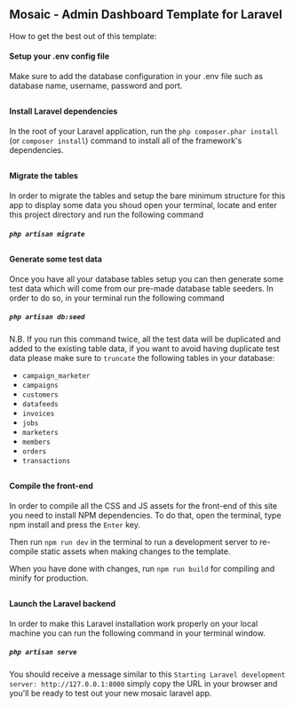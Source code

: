 
## Mosaic - Admin Dashboard Template for Laravel

How to get the best out of this template:

#### Setup your .env config file

Make sure to add the database configuration in your .env file such as database name, username, password and port.

##
#### Install Laravel dependencies

In the root of your Laravel application, run the ``php composer.phar install`` (or ``composer install``) command to install all of the framework's dependencies. 

##
#### Migrate the tables

In order to migrate the tables and setup the bare minimum structure for this app
to display some data you shoud open your terminal, locate and enter this project
directory and run the following command

##### ``php artisan migrate``

##
#### Generate some test data

Once you have all your database tables setup you can then generate some test data
which will come from our pre-made database table seeders.
In order to do so, in your terminal run the following command

##### ``php artisan db:seed``

N.B. If you run this command twice, all the test data will be duplicated and added
to the existing table data, if you want to avoid having duplicate test data please
make sure to ``truncate`` the following tables in your database:
- ``campaign_marketer``
- ``campaigns``
- ``customers``
- ``datafeeds``
- ``invoices``
- ``jobs``
- ``marketers``
- ``members``
- ``orders``
- ``transactions``

##
#### Compile the front-end
 
In order to compile all the CSS and JS assets for the front-end of this site you need to install NPM dependencies. To do that, open the terminal, type npm install and press the ``Enter`` key.

Then run ``npm run dev`` in the terminal to run a development server to re-compile static assets when making changes to the template.

When you have done with changes, run ``npm run build`` for compiling and minify for production.

##
#### Launch the Laravel backend

In order to make this Laravel installation work properly on your local machine you
can run the following command in your terminal window.

##### ``php artisan serve``

You should receive a message similar to this
``Starting Laravel development server: http://127.0.0.1:8000`` simply copy the URL
in your browser and you'll be ready to test out your new mosaic laravel app.
